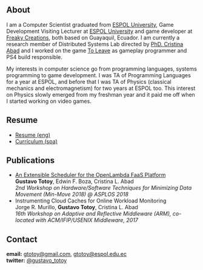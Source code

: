  <!--- <img src="https://gtotoy.github.com/images/me3.jpeg" width="135" height="170">  --->

## About
I am a Computer Scientist graduated from [ESPOL University](http://espol.edu.ec), Game Development Visiting Lecturer at [ESPOL University](http://espol.edu.ec) and game developer at [Freaky Creations](https://twitter.com/freakycreations), both based on Guayaquil, Ecuador. 
I am currently a research member of Distributed Systems Lab directed by [PhD. Cristina Abad](https://sites.google.com/site/cristinaabad/) and I worked on the game [To Leave](https://www.playstation.com/en-us/games/to-leave-ps4/) as gameplay programmer and PS4 build responsible.

My interests in computer science go from programming languages, systems programming to game development. I was TA of Programming Languages for a year at ESPOL, and before that I was TA of Physics (classical mechanics and electromagnetism) for two years at ESPOL too. This interest on Physics slowly emerged from my freshman year and it paid me off when I started working on video games.

## Resume
* [Resume (eng)](https://drive.google.com/open?id=1o7IOuuSmCbPE_u44oE24TfecvOeCQ4RJ)
* [Currículum (spa)](https://drive.google.com/open?id=1ACLSdHXQaesLGFz-_ZwYpKzbUOZdganD)

## Publications
* [An Extensible Scheduler for the OpenLambda FaaS Platform](http://insight-archlab.github.io/minmove/FaaS-min-move-2018.pdf)  
**Gustavo Totoy**, Edwin F. Boza, Cristina L. Abad  
_2nd Workshop on Hardware/Software Techniques for Minimizing Data Movement (Min-Move 2018) @ ASPLOS 2018_
* Instrumenting Cloud Caches for Online Workload Monitoring  
Jorge R. Murillo, **Gustavo Totoy**, Cristina L. Abad  
_16th Workshop on Adaptive and Reflective Middleware (ARM), co-located with ACM/IFIP/USENIX Middleware, 2017_

## Contact
**email:** gtotoy@gmail.com, gtotoy@espol.edu.ec  
**twitter:** [@gustavo_totoy](https://twitter.com/gustavo_totoy)
